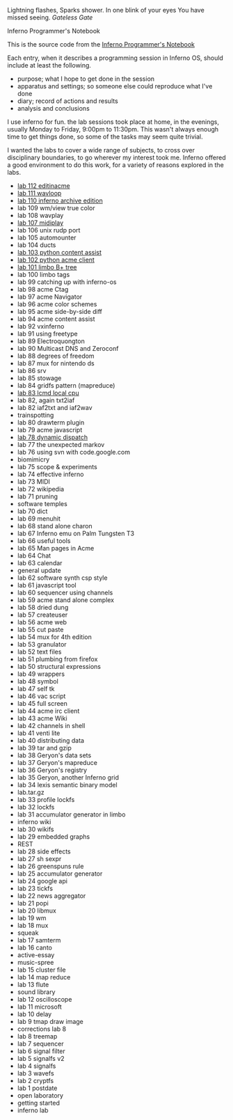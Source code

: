 Lightning flashes, Sparks shower. In one blink of your eyes You have missed seeing. *Gateless Gate*

Inferno Programmer's Notebook

This is the source code from the [Inferno Programmer's Notebook](http://ipn.caerwyn/com)

Each entry, when it describes a programming session in Inferno OS, should include at least the following.

- purpose; what I hope to get done in the session
- apparatus and settings; so someone else could reproduce what I've done
- diary; record of actions and results
- analysis and conclusions

I use inferno for fun. the lab sessions took place at home, in the evenings, usually Monday to Friday, 9:00pm to 11:30pm. This wasn't always enough time to get things done, so some of the tasks may seem quite trivial.

I wanted the labs to cover a wide range of subjects, to cross over disciplinary boundaries, to go wherever my interest took me. Inferno offered a good environment to do this work, for a variety of reasons explored in the labs.

* [lab 112 editinacme](112)
* [lab 111 wavloop](111)
* [lab 110 inferno archive edition](110)
* lab 109 wm/view true color
* lab 108 wavplay
* [lab 107 midiplay](107)
* lab 106 unix rudp port
* lab 105 automounter
* lab 104 ducts
* [lab 103 python content assist](103)
* [lab 102 python acme client](102)
* [lab 101 limbo B+ tree](101)
* lab 100 limbo tags
* lab 99 catching up with inferno-os
* lab 98 acme Ctag
* lab 97 acme Navigator
* lab 96 acme color schemes
* lab 95 acme side-by-side diff
* lab 94 acme content assist
* lab 92 vxinferno
* lab 91 using freetype
* lab 89 Electroquongton
* lab 90 Multicast DNS and Zeroconf
* lab 88 degrees of freedom
* lab 87 mux for nintendo ds
* lab 86 srv
* lab 85 stowage
* lab 84 gridfs pattern (mapreduce)
* [lab 83 lcmd local cpu](83)
* lab 82, again txt2iaf
* lab 82 iaf2txt and iaf2wav
* trainspotting
* lab 80 drawterm plugin
* lab 79 acme javascript
* [lab 78 dynamic dispatch](78)
* lab 77 the unexpected markov
* lab 76 using svn with code.google.com
* biomimicry
* lab 75 scope & experiments
* lab 74 effective inferno
* lab 73 MIDI
* lab 72 wikipedia
* lab 71 pruning
* software temples
* lab 70 dict
* lab 69 menuhit
* lab 68 stand alone charon
* lab 67 Inferno emu on Palm Tungsten T3
* lab 66 useful tools
* lab 65 Man pages in Acme
* lab 64 Chat
* lab 63 calendar
* general update
* lab 62 software synth csp style
* lab 61 javascript tool
* lab 60 sequencer using channels
* lab 59 acme stand alone complex
* lab 58 dried dung
* lab 57 createuser
* lab 56 acme web
* lab 55 cut paste
* lab 54 mux for 4th edition
* lab 53 granulator
* lab 52 text files
* lab 51 plumbing from firefox
* lab 50 structural expressions
* lab 49 wrappers
* lab 48 symbol
* lab 47 self tk
* lab 46 vac script
* lab 45 full screen
* lab 44 acme irc client
* lab 43 acme Wiki
* lab 42 channels in shell
* lab 41 venti lite
* lab 40 distributing data
* lab 39 tar and gzip
* lab 38 Geryon's data sets
* lab 37 Geryon's mapreduce
* lab 36 Geryon's registry
* lab 35 Geryon, another Inferno grid
* lab 34 lexis semantic binary model
* lab.tar.gz
* lab 33 profile lockfs
* lab 32 lockfs
* lab 31 accumulator generator in limbo
* inferno wiki
* lab 30 wikifs
* lab 29 embedded graphs
* REST
* lab 28 side effects
* lab 27 sh sexpr
* lab 26 greenspuns rule
* lab 25 accumulator generator
* lab 24 google api
* lab 23 tickfs
* lab 22 news aggregator
* lab 21 popi
* lab 20 libmux
* lab 19 wm
* lab 18 mux
* squeak
* lab 17 samterm
* lab 16 canto
* active-essay
* music-spree
* lab 15 cluster file
* lab 14 map reduce
* lab 13 flute
* sound library
* lab 12 oscilloscope
* lab 11 microsoft
* lab 10 delay
* lab 9 tmap draw image
* corrections lab 8
* lab 8 treemap
* lab 7 sequencer
* lab 6 signal filter
* lab 5 signalfs v2
* lab 4 signalfs
* lab 3 wavefs
* lab 2 cryptfs
* lab 1 postdate
* open laboratory
* getting started
* inferno lab